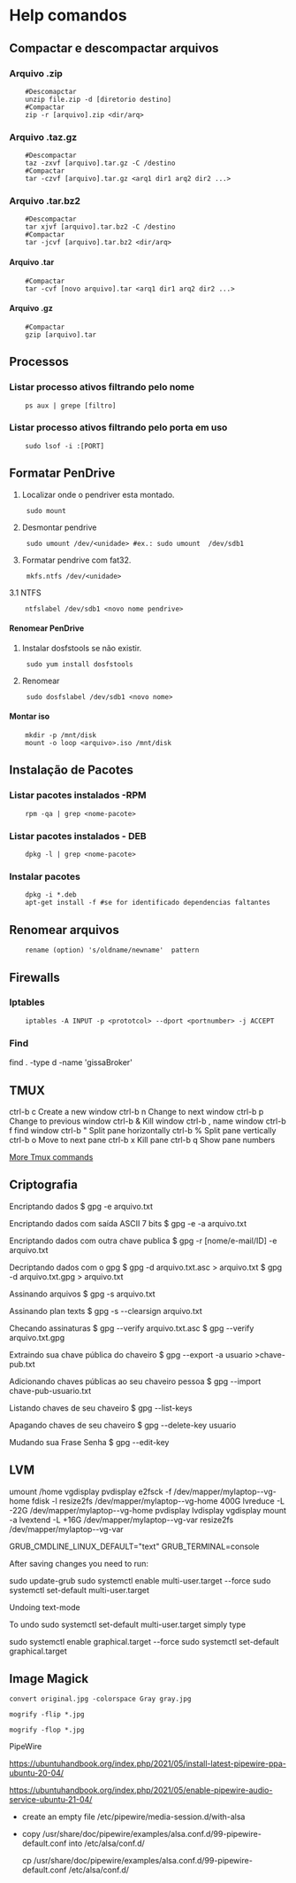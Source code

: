 # Help comandos


## Compactar e descompactar arquivos

### Arquivo .zip
    
        #Descomapctar
        unzip file.zip -d [diretorio destino]
        #Compactar
        zip -r [arquivo].zip <dir/arq>

### Arquivo .taz.gz

        #Descompactar
        taz -zxvf [arquivo].tar.gz -C /destino
        #Compactar
        tar -czvf [arquivo].tar.gz <arq1 dir1 arq2 dir2 ...>

### Arquivo .tar.bz2

        #Descompactar
        tar xjvf [arquivo].tar.bz2 -C /destino
        #Compactar
        tar -jcvf [arquivo].tar.bz2 <dir/arq>

#### Arquivo .tar

        #Compactar
        tar -cvf [novo arquivo].tar <arq1 dir1 arq2 dir2 ...>

#### Arquivo .gz

        #Compactar
        gzip [arquivo].tar

## Processos

### Listar processo ativos filtrando pelo nome

        ps aux | grepe [filtro]

### Listar processo ativos filtrando pelo porta em uso

        sudo lsof -i :[PORT]    

## Formatar PenDrive


1. Localizar onde o pendriver esta montado.

        sudo mount

2. Desmontar pendrive

        sudo umount /dev/<unidade> #ex.: sudo umount  /dev/sdb1

3. Formatar pendrive com fat32.

        mkfs.ntfs /dev/<unidade>

3.1 NTFS

        ntfslabel /dev/sdb1 <novo nome pendrive> 

#### Renomear PenDrive

1. Instalar dosfstools se não existir.
    
        sudo yum install dosfstools

2. Renomear

        sudo dosfslabel /dev/sdb1 <novo nome>

#### Montar iso

        mkdir -p /mnt/disk
        mount -o loop <arquivo>.iso /mnt/disk
 

## Instalação de Pacotes

### Listar pacotes instalados -RPM

        rpm -qa | grep <nome-pacote>
    
### Listar pacotes instalados - DEB

        dpkg -l | grep <nome-pacote>

### Instalar pacotes

        dpkg -i *.deb
        apt-get install -f #se for identificado dependencias faltantes 

## Renomear arquivos

        rename (option) 's/oldname/newname'  pattern


## Firewalls

### Iptables

        iptables -A INPUT -p <prototcol> --dport <portnumber> -j ACCEPT

### Find

find . -type d -name 'gissaBroker'

## TMUX

ctrl-b c   Create a new window
ctrl-b n   Change to next window
ctrl-b p   Change to previous window
ctrl-b &   Kill window
ctrl-b ,   name window
ctrl-b f   find window
ctrl-b "   Split pane horizontally
ctrl-b %   Split pane vertically
ctrl-b o   Move to next pane
ctrl-b x   Kill pane
ctrl-b q   Show pane numbers

[More Tmux commands](https://gist.github.com/MohamedAlaa/2961058)


## Criptografia

Encriptando dados
$ gpg -e arquivo.txt

Encriptando dados com saída ASCII 7 bits
$ gpg -e -a arquivo.txt

Encriptando dados com outra chave publica
$ gpg -r [nome/e-mail/ID] -e arquivo.txt

Decriptando dados com o gpg
$ gpg -d arquivo.txt.asc > arquivo.txt
$ gpg -d arquivo.txt.gpg > arquivo.txt

Assinando arquivos
$ gpg -s arquivo.txt

Assinando plan texts
$ gpg -s --clearsign arquivo.txt

Checando assinaturas
$ gpg --verify arquivo.txt.asc
$ gpg --verify arquivo.txt.gpg

Extraindo sua chave pública do chaveiro
$ gpg --export -a usuario >chave-pub.txt

Adicionando chaves públicas ao seu chaveiro pessoa
$ gpg --import chave-pub-usuario.txt

Listando chaves de seu chaveiro
$ gpg --list-keys

Apagando chaves de seu chaveiro
$ gpg --delete-key usuario

Mudando sua Frase Senha
$ gpg --edit-key

## LVM

  umount /home
  vgdisplay 
  pvdisplay 
  e2fsck -f /dev/mapper/mylaptop--vg-home 
  fdisk -l
  resize2fs /dev/mapper/mylaptop--vg-home 400G
  lvreduce -L -22G /dev/mapper/mylaptop--vg-home
  pvdisplay
  lvdisplay
  vgdisplay
  mount -a
  lvextend -L +16G /dev/mapper/mylaptop--vg-var
  resize2fs /dev/mapper/mylaptop--vg-var


GRUB_CMDLINE_LINUX_DEFAULT="text"
GRUB_TERMINAL=console

After saving changes you need to run:

sudo update-grub
sudo systemctl enable multi-user.target --force
sudo systemctl set-default multi-user.target

Undoing text-mode

To undo sudo systemctl set-default multi-user.target simply type

sudo systemctl enable graphical.target --force
sudo systemctl set-default graphical.target 

## Image Magick

```
convert original.jpg -colorspace Gray gray.jpg
```

```
mogrify -flip *.jpg

mogrify -flop *.jpg
```

PipeWire

https://ubuntuhandbook.org/index.php/2021/05/install-latest-pipewire-ppa-ubuntu-20-04/

https://ubuntuhandbook.org/index.php/2021/05/enable-pipewire-audio-service-ubuntu-21-04/

* create an empty file /etc/pipewire/media-session.d/with-alsa

* copy /usr/share/doc/pipewire/examples/alsa.conf.d/99-pipewire-default.conf
  into /etc/alsa/conf.d/
  
  cp /usr/share/doc/pipewire/examples/alsa.conf.d/99-pipewire-default.conf /etc/alsa/conf.d/





